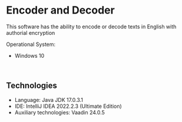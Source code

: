 # Encoder and Decoder

This software has the ability to encode or decode texts in English with authorial encryption

Operational System:
- Windows 10
<br>

## Technologies

- Language: Java JDK 17.0.3.1
- IDE: IntelliJ IDEA 2022.2.3 (Ultimate Edition)
- Auxiliary technologies: Vaadin 24.0.5
